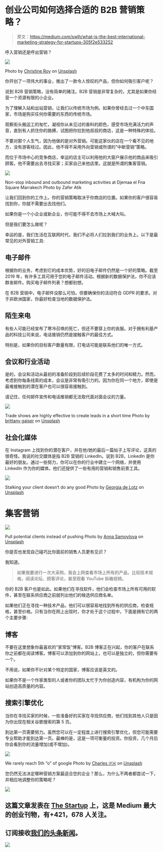 # 创业公司如何选择合适的 B2B 营销策略？

> 原文：<https://medium.com/swlh/what-is-the-best-international-marketing-strategy-for-startups-305f2e533252>

呼入营销还是呼出营销？

![](img/b7d751aa0ca7df8670e0daa66b75196d.png)

Photo by [Christine Roy](https://unsplash.com/@agent_illustrateur?utm_source=medium&utm_medium=referral) on [Unsplash](https://unsplash.com?utm_source=medium&utm_medium=referral)

你开创了一项伟大的事业，推出了一款令人惊叹的产品，但你如何吸引客户呢？

说到 B2B 营销策略，没有简单的赌注。B2B 营销是非常复杂的，尤其是如果你经营一个资源有限的小企业。

为了理解入站和出站营销，让我们以传统市场为例。如果你曾经去过一个中东国家，市场是购买任何你需要的东西的传统市场。

观察街头搬运工的匆忙，凝视你从未见过的香料的颜色，感受市场充满活力的声音，直到有人抓住你的胳膊，试图把你拉到他叔叔的商店，这是一种特殊的体验。

不要对那个人生气，因为他做的是对外营销。可能这家伙的店在一个看不见的地方，没有游客经过。因此，他不得不采用外向营销或所谓的“中断营销”策略。

而位于市场中心的竞争商店，幸运的店主可以利用他的大窗户展示他的商品来吸引顾客。他不需要出去寻找买家；买家自己来他店里。这就是所谓的集客营销。

![](img/eb7c915701e1d8be045b8e4d601ff7e9.png)

Non-stop inbound and outbound marketing activities at Djemaa el Fna Square Marrakech Photo by Zafer Atik

让我们回到你的工作上。你的营销策略取决于你商店的位置。如果你的客户很容易找到你，你就不需要出去找他们。

如果你是一个小企业或新企业，你可能不得不去市场上大喊大叫。

但是我们要怎么做呢？

幸运的是，我们生活在互联网时代，我们不必将人们拉到我们的业务上。以下是最常见的对外营销工具:

## 电子邮件

根据你的业务，考虑到它的成本优势，好的旧电子邮件仍然是一个好的策略。截至 2019 年，有许多工具可用于您的电子邮件活动。根据新的数据保护法，你不应该群发邮件。购买电子邮件列表？想都别想。

在 B2B 营销中，电子邮件没那么可怕，但要确保你的活动符合 GDPR 的要求。对于非欧洲国家，你最好检查当地的数据保护法。

## 陌生来电

有些人可能已经宣布了寒冷召唤的死亡，但还不要穿上你的丧服。对于拥有利基产品的科技公司来说，电话推销仍然是接触客户的最佳方式。

特别是，如果你的目标客户数量有限，打电话可能是联系他们的唯一方式。

## 会议和行业活动

是的，会议和活动从最初的准备阶段到后续阶段花费了太多的时间和精力。然而，考虑到你每条线索的成本，会议是非常有吸引力的。因为你在同一个地方，即使是最难接触到的潜在客户也可以很容易接触到。

请记住，任何邮件宣传和电话推销都无法取代面对面会议的力量。

![](img/32c2974cb40f146fed3a964dca63518a.png)

Trade shows are highly effective to create leads in a short time Photo by [brittany gaiser](https://unsplash.com/@brittanyg?utm_source=medium&utm_medium=referral) on [Unsplash](https://unsplash.com?utm_source=medium&utm_medium=referral)

## 社会化媒体

在 Instagram 上找到你的潜在客户，并在他/她的最后一篇帖子上写评论，这真的很奇怪。我说的社交媒体是指 B2B 营销的 LinkedIn。说到 B2B，LinkedIn 是你最好的朋友。通过一些努力，你可以在你的行业中建立一个网络，并使用 LinkedIn 作为你的媒体。他们还提供了一些有用的营销和销售前景工具。

![](img/062f1964d5f70693585f9e6c2c93a62c.png)

Stalking your client doesn’t do any good Photo by [Georgia de Lotz](https://unsplash.com/@georgiadelotz?utm_source=medium&utm_medium=referral) on [Unsplash](https://unsplash.com?utm_source=medium&utm_medium=referral)

# 集客营销

![](img/48761deda58e465f472f6e00db627f88.png)

Pull potential clients instead of pushing Photo by [Anna Samoylova](https://unsplash.com/@hagalnaud?utm_source=medium&utm_medium=referral) on [Unsplash](https://unsplash.com?utm_source=medium&utm_medium=referral)

你是否也发现自己碰巧比你面前的销售人员更有见识？

我知道。

> 如果我要进行一次大采购，我会上网查看市场上所有的产品，比较技术规格，阅读论坛、顾客评论，甚至观看 YouTube 拆箱视频。

你的 B2B 客户也是如此。如果他们在寻找软件，他们会检查市场上所有可用的软件，甚至在联系供应商之前就列出他们的候选供应商名单。

如果他们正在寻找一种技术产品，他们可以很容易地找到所有的供应商，检查规格，甚至价格。只有当你在网上出现时，你才处于这个过程中，下面是拥有它的两个主要步骤:

## 博客

不要在这里想象你最喜欢的“家常饭”博客。B2B 博客正在兴起，你的客户在联系你之前都在阅读博客。博客可以添加到你的网站上，也可以是独立的，但你需要有一个。

不用说，如果你不针对某个特定的国家，博客应该是英文的。

如果你不是一个作家类型的人或者你的团队太忙于为你创造内容，有机构为你的网站创造高质量的内容。

## 搜索引擎优化

当你在寻找买家的时候，一些准备好的买家在寻找供应商，他们找到其他人只是因为你出现在相关谷歌搜索的第 5 页。

到达第一页需要努力。虽然您可以在一定程度上进行搜索引擎优化，但您可能需要专业帮助才能到达第一页。最棒的是，这是一项可衡量的投资。你投资，几个月后你会看到你的流量增加(或不增加)。

![](img/60b82634fe730f67fdc129f66f429dc4.png)

We rarely reach 5th “o” of google Photo by [Charles 🇵🇭](https://unsplash.com/@charlesdeluvio?utm_source=medium&utm_medium=referral) on [Unsplash](https://unsplash.com?utm_source=medium&utm_medium=referral)

您仍然无法决定哪种营销方案最适合您的企业？那么，为什么不两者都尝试一下，并相应地调整你的策略呢？

[![](img/308a8d84fb9b2fab43d66c117fcc4bb4.png)](https://medium.com/swlh)

## 这篇文章发表在 [The Startup](https://medium.com/swlh) 上，这是 Medium 最大的创业刊物，有+421，678 人关注。

## 订阅接收[我们的头条新闻](https://growthsupply.com/the-startup-newsletter/)。

[![](img/b0164736ea17a63403e660de5dedf91a.png)](https://medium.com/swlh)